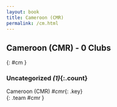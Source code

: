 ```yaml
---
layout: book
title: Cameroon (CMR)
permalink: /cm.html
---
```


## Cameroon (CMR) - 0 Clubs
{: #cm }









### Uncategorized _(1)_{:.count}

Cameroon  (CMR)  _#cmr_{: .key} <br>
{: .team #cmr }


 
